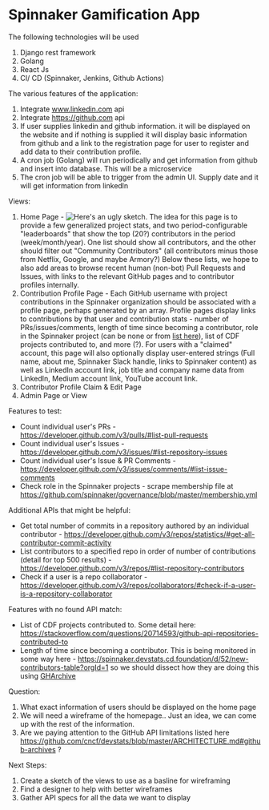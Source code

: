 # Spinnaker Gamification App

The following technologies will be used 

1. Django rest framework 
2. Golang 
3. React Js 
4. CI/ CD (Spinnaker, Jenkins, Github Actions)


The various features of the application:

1. Integrate www.linkedin.com api 
2. Integrate https://github.com api 
3. If user supplies linkedin and github information. it will be displayed on the website and if nothing is supplied it will display basic information from github and a link to the registration page for user to register and add data to their contribution profile. 
4. A cron job (Golang) will run periodically and get information from github and insert into database. This will be a microservice  
5. The cron job will be able to trigger from the admin UI. Supply date and it will get information from linkedln

Views:
1. Home Page - ![Here's an ugly sketch](https://p-qKFvWn.b3.n0.cdn.getcloudapp.com/items/Jru6DRrA/Image%25202020-08-20%2520at%25209.41.50%2520PM.png?v=d882cbf4c3413743926fb6d394e01b5d). The idea for this page is to provide a few generalized project stats, and two period-configurable "leaderboards" that show the top (20?) contributors in the period (week/month/year). One list should show all contributors, and the other should filter out "Community Contributors" (all contributors minus those from Netflix, Google, and maybe Armory?) Below these lists, we hope to also add areas to browse recent human (non-bot) Pull Requests and Issues, with links to the relevant GitHub pages and to contributor profiles internally.
1. Contribution Profile Page - Each GitHub username with project contributions in the Spinnaker organization should be associated with a profile page, perhaps generated by an array. Profile pages display links to contributions by that user and contribution stats - number of PRs/issues/comments, length of time since becoming a contributor, role in the Spinnaker project (can be none or from [list here](https://github.com/spinnaker/governance/blob/master/governance.md#roles)), list of CDF projects contributed to, and more (?). For users with a "claimed" account, this page will also optionally display user-entered strings (Full name, about me, Spinnaker Slack handle, links to Spinnaker content) as well as LinkedIn account link, job title and company name data from LinkedIn, Medium account link, YouTube account link. 
1. Contributor Profile Claim & Edit Page
1. Admin Page or View

Features to test:
- Count individual user's PRs - https://developer.github.com/v3/pulls/#list-pull-requests
- Count individual user's Issues - https://developer.github.com/v3/issues/#list-repository-issues
- Count individual user's Issue & PR Comments - https://developer.github.com/v3/issues/comments/#list-issue-comments
- Check role in the Spinnaker projects - scrape membership file at https://github.com/spinnaker/governance/blob/master/membership.yml

Additional APIs that might be helpful:
- Get total number of commits in a repository authored by an individual contributor - https://developer.github.com/v3/repos/statistics/#get-all-contributor-commit-activity
- List contributors to a specified repo in order of number of contributions (detail for top 500 results) - https://developer.github.com/v3/repos/#list-repository-contributors
- Check if a user is a repo collaborator - https://developer.github.com/v3/repos/collaborators/#check-if-a-user-is-a-repository-collaborator

Features with no found API match:
- List of CDF projects contributed to. Some detail here: https://stackoverflow.com/questions/20714593/github-api-repositories-contributed-to
- Length of time since becoming a contributor. This is being monitored in some way here - https://spinnaker.devstats.cd.foundation/d/52/new-contributors-table?orgId=1 so we should dissect how they are doing this using [GHArchive](https://www.gharchive.org/)

Question:
1. What exact information of users should be displayed on the home page
1. We will need a wireframe of the homepage.. Just an idea, we can come up with the rest of the information.
1. Are we paying attention to the GitHub API limitations listed here https://github.com/cncf/devstats/blob/master/ARCHITECTURE.md#github-archives ?


Next Steps:
1. Create a sketch of the views to use as a basline for wireframing
1. Find a designer to help with better wireframes
1. Gather API specs for all the data we want to display

